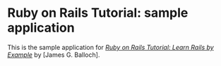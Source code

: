# Ruby on Rails Tutorial: sample application

This is the sample application for
[*Ruby on Rails Tutorial: Learn Rails by Example*](http://railstutorial.org/)
by [James G. Balloch].
